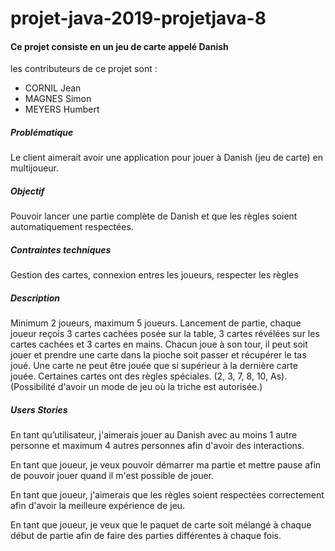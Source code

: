 # projet-java-2019-projetjava-8

#### Ce projet consiste en un jeu de carte appelé Danish

les contributeurs de ce projet sont :

- CORNIL Jean
- MAGNES Simon
- MEYERS Humbert

##### Problématique

Le client aimerait avoir une application pour jouer à Danish (jeu de carte) en multijoueur.

##### Objectif

Pouvoir lancer une partie complète de Danish et que les règles soient automatiquement respectées.

##### Contraintes techniques

Gestion des cartes, connexion entres les joueurs, respecter les règles

##### Description

Minimum 2 joueurs, maximum 5 joueurs. 
Lancement de partie, chaque joueur reçois 3 cartes cachées posée sur la table, 3 cartes révélées sur les cartes cachées et 3 cartes en mains. 
Chacun joue à son tour, il peut soit jouer et prendre une carte dans la pioche soit passer et récupérer le tas joué.
Une carte ne peut être jouée que si supérieur à la dernière carte jouée.
Certaines cartes ont des règles spéciales. (2, 3, 7, 8, 10, As).
(Possibilité d'avoir un mode de jeu où la triche est autorisée.)

##### Users Stories

En tant qu’utilisateur, j'aimerais jouer au Danish avec au moins 1 autre personne et maximum 4 autres personnes afin d'avoir des interactions.

En tant que joueur, je veux pouvoir démarrer ma partie et mettre pause afin de pouvoir jouer quand il m'est possible de jouer.

En tant que joueur, j'aimerais que les règles soient respectées correctement afin d'avoir la meilleure expérience de jeu.

En tant que joueur, je veux que le paquet de carte soit mélangé à chaque début de partie afin de faire des parties différentes à chaque fois.